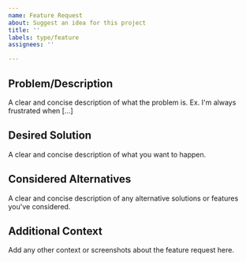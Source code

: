 ```yaml
---
name: Feature Request
about: Suggest an idea for this project
title: ''
labels: type/feature
assignees: ''

---
```


## Problem/Description
A clear and concise description of what the problem is. Ex. I'm always frustrated when [...]

## Desired Solution
A clear and concise description of what you want to happen.

## Considered Alternatives
A clear and concise description of any alternative solutions or features you've considered.

## Additional Context
Add any other context or screenshots about the feature request here.
